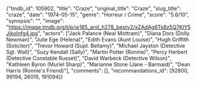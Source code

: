 {"tmdb_id": 105902, "title": "Craze", "original_title": "Craze", "slug_title": "craze", "date": "1974-05-15", "genre": "Horreur / Crime", "score": "5.6/10", "synopsis": "", "image": "https://image.tmdb.org/t/p/w185_and_h278_bestv2/xZAdAg6Ts8z5Q7KlY5JikoInfg4.jpg", "actors": ["Jack Palance (Neal Mottram)", "Diana Dors (Dolly Newman)", "Julie Ege (Helena)", "Edith Evans (Aunt Louise)", "Hugh Griffith (Solicitor)", "Trevor Howard (Supt. Bellamy)", "Michael Jayston (Detective Sgt. Wall)", "Suzy Kendall (Sally)", "Martin Potter (Ronnie)", "Percy Herbert (Detective Constable Russet)", "David Warbeck (Detective Wilson)", "Kathleen Byron (Muriel Sharp)", "Marianne Stone (Jane - Barmaid)", "Dean Harris (Ronnie's Friend)"], "comments": [], "recommandations_id": [92800, 99194, 26015, 191094]}